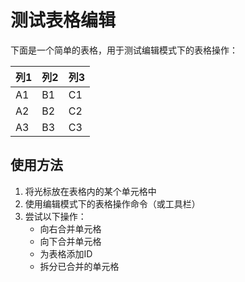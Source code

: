 # 测试表格编辑

下面是一个简单的表格，用于测试编辑模式下的表格操作：

<!-- table-id: tbl-20250711-zqgqoth3 -->

| 列1  | 列2  | 列3  |
| --- | --- | --- |
| A1  | B1  | C1  |
| A2  | B2  | C2  |
| A3  | B3  | C3  |

## 使用方法

1. 将光标放在表格内的某个单元格中
2. 使用编辑模式下的表格操作命令（或工具栏）
3. 尝试以下操作：
   - 向右合并单元格
   - 向下合并单元格
   - 为表格添加ID
   - 拆分已合并的单元格 